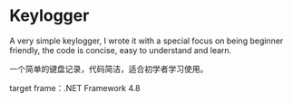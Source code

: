# Keylogger
A very simple keylogger, I wrote it with a special focus on being beginner friendly, the code is concise, easy to understand and learn.

一个简单的键盘记录，代码简洁，适合初学者学习使用。

target frame：.NET Framework 4.8
